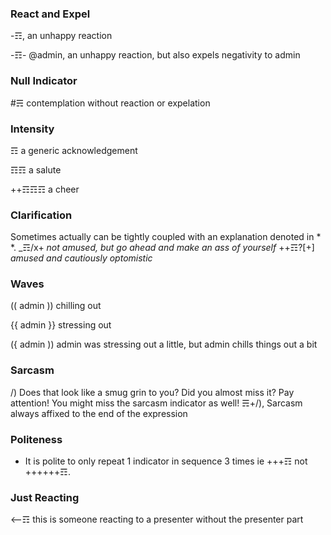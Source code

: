 ### React and Expel
-☶, an unhappy reaction

-☶- @admin, an unhappy reaction, but also expels negativity to admin

### Null Indicator
#☴ contemplation without reaction or expelation

### Intensity
☶ a generic acknowledgement

☶☶ a salute

++☶☶☶ a cheer

### Clarification
Sometimes actually can be tightly coupled with an explanation denoted in * *.
_☶/x+ *not amused, but go ahead and make an ass of yourself*
++☶?[+] *amused and cautiously optomistic*

### Waves
(( admin )) chilling out

{{ admin }} stressing out

({ admin )) admin was stressing out a little, but admin chills things out a bit

### Sarcasm
/) Does that look like a smug grin to you?  Did you almost miss it?  Pay attention! You might miss the sarcasm indicator as well!
☴+/), Sarcasm always affixed to the end of the expression

### Politeness
* It is polite to only repeat 1 indicator in sequence 3 times ie +++☶ not ++++++☶.

### Just Reacting
<--☶ this is someone reacting to a presenter without the presenter part